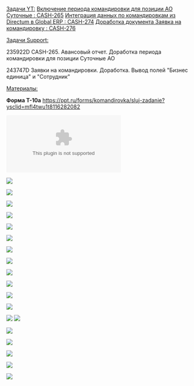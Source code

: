 <u>Задачи YT:</u>
[Включение периода командировки для позиции АО Суточные : CASH-265](https://yt.surgutneftegas.ru:4443/issue/CASH-265)
[Интеграция данных по командировкам из Directum в Global ERP : CASH-274](https://yt.surgutneftegas.ru:4443/issue/CASH-274)
[Доработка документа Заявка на командировку : CASH-276](https://yt.surgutneftegas.ru:4443/issue/CASH-276)

<u>Задачи Support:</u>
<p>235922D CASH-265. Авансовый отчет. Доработка периода командировки для позиции Суточные АО</p>
<p>243747D Заявки на командировки. Доработка. Вывод полей "Бизнес единица" и "Сотрудник"</p>

<u>Материалы:</u>

**Форма Т-10а**
https://ppt.ru/forms/komandirovka/sluj-zadanie?ysclid=mfl4twu1t8116282082

![](ТТ%20ИО.%20DirectumRX%20-%20Global%20ERP.%20Командировки_v1.4_0310.docx)

![](Аванс%20в%20задании%20на%20командировку.png)

![](Изменение%20задания%20на%20командировку.png)


![](Информация%20о%20поездке.png)

![](Служебное%20задание.png)

![](Список%20заданий%20на%20командировку.png)

![](Pasted%20image%2020250909094633.png)

![](Pasted%20image%2020250910123420.png)

![](Pasted%20image%2020250912153827.png)

![](Pasted%20image%2020250915133616.png)

![](Pasted%20image%2020250915162649.png)

![](Pasted%20image%2020250918140824.png)

![](Pasted%20image%2020250919141510.png)

![](Pasted%20image%2020250919142634.png)
![](msedge_dkmA9Hh8N9.png)

![](Pasted%20image%2020251001151638.png)

![](msedge_ICTVoFvJR6.png)

![](Pasted%20image%2020251006113751.png)

![](Pasted%20image%2020251006104614.png)

![](Pasted%20image%2020251008122915.png)




